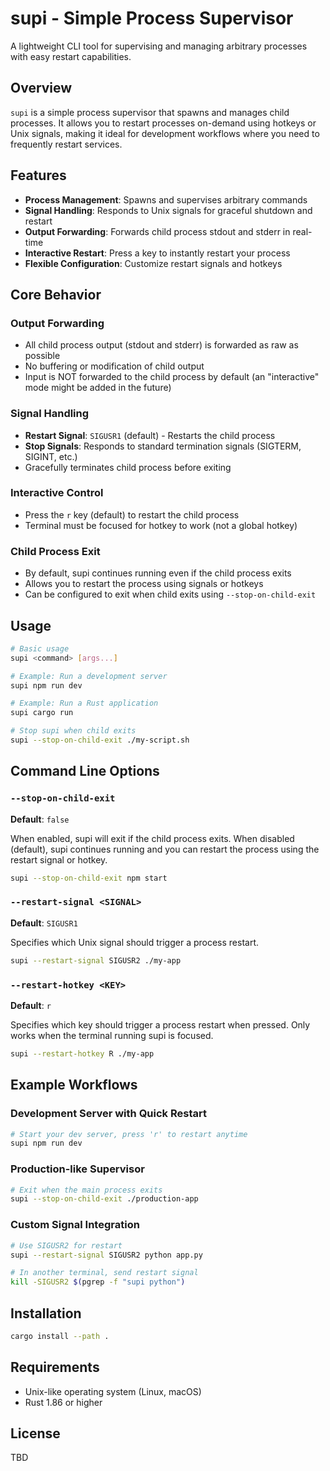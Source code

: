 # supi - Simple Process Supervisor

A lightweight CLI tool for supervising and managing arbitrary processes with
easy restart capabilities.

## Overview

`supi` is a simple process supervisor that spawns and manages child processes.
It allows you to restart processes on-demand using hotkeys or Unix signals,
making it ideal for development workflows where you need to frequently restart
services.

## Features

- **Process Management**: Spawns and supervises arbitrary commands
- **Signal Handling**: Responds to Unix signals for graceful shutdown and
  restart
- **Output Forwarding**: Forwards child process stdout and stderr in real-time
- **Interactive Restart**: Press a key to instantly restart your process
- **Flexible Configuration**: Customize restart signals and hotkeys

## Core Behavior

### Output Forwarding

- All child process output (stdout and stderr) is forwarded as raw as possible
- No buffering or modification of child output
- Input is NOT forwarded to the child process by default (an "interactive" mode
  might be added in the future)

### Signal Handling

- **Restart Signal**: `SIGUSR1` (default) - Restarts the child process
- **Stop Signals**: Responds to standard termination signals (SIGTERM, SIGINT,
  etc.)
- Gracefully terminates child process before exiting

### Interactive Control

- Press the `r` key (default) to restart the child process
- Terminal must be focused for hotkey to work (not a global hotkey)

### Child Process Exit

- By default, supi continues running even if the child process exits
- Allows you to restart the process using signals or hotkeys
- Can be configured to exit when child exits using `--stop-on-child-exit`

## Usage

```bash
# Basic usage
supi <command> [args...]

# Example: Run a development server
supi npm run dev

# Example: Run a Rust application
supi cargo run

# Stop supi when child exits
supi --stop-on-child-exit ./my-script.sh
```

## Command Line Options

### `--stop-on-child-exit`

**Default**: `false`

When enabled, supi will exit if the child process exits. When disabled
(default), supi continues running and you can restart the process using the
restart signal or hotkey.

```bash
supi --stop-on-child-exit npm start
```

### `--restart-signal <SIGNAL>`

**Default**: `SIGUSR1`

Specifies which Unix signal should trigger a process restart.

```bash
supi --restart-signal SIGUSR2 ./my-app
```

### `--restart-hotkey <KEY>`

**Default**: `r`

Specifies which key should trigger a process restart when pressed. Only works
when the terminal running supi is focused.

```bash
supi --restart-hotkey R ./my-app
```

## Example Workflows

### Development Server with Quick Restart

```bash
# Start your dev server, press 'r' to restart anytime
supi npm run dev
```

### Production-like Supervisor

```bash
# Exit when the main process exits
supi --stop-on-child-exit ./production-app
```

### Custom Signal Integration

```bash
# Use SIGUSR2 for restart
supi --restart-signal SIGUSR2 python app.py

# In another terminal, send restart signal
kill -SIGUSR2 $(pgrep -f "supi python")
```

## Installation

```bash
cargo install --path .
```

## Requirements

- Unix-like operating system (Linux, macOS)
- Rust 1.86 or higher

## License

TBD
